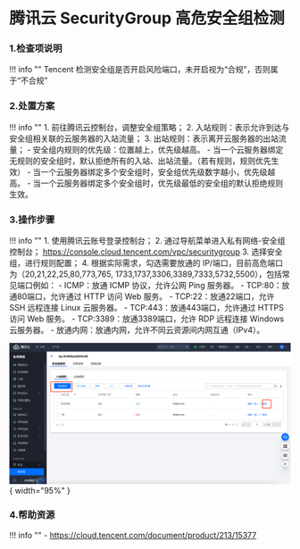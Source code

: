 # 腾讯云 SecurityGroup 高危安全组检测

### 1.检查项说明
!!! info ""
    Tencent  检测安全组是否开启风险端口，未开启视为“合规”，否则属于“不合规”

### 2.处置方案
!!! info ""
    1. 前往腾讯云控制台，调整安全组策略；
    2. 入站规则：表示允许到达与安全组相关联的云服务器的入站流量；
    3. 出站规则：表示离开云服务器的出站流量；
        - 安全组内规则的优先级：位置越上，优先级越高。
        - 当一个云服务器绑定无规则的安全组时，默认拒绝所有的入站、出站流量。（若有规则，规则优先生效）
        - 当一个云服务器绑定多个安全组时，安全组优先级数字越小，优先级越高。
        - 当一个云服务器绑定多个安全组时，优先级最低的安全组的默认拒绝规则生效。


### 3.操作步骤
!!! info ""
    1. 使用腾讯云账号登录控制台；
    2. 通过导航菜单进入私有网络-安全组控制台； https://console.cloud.tencent.com/vpc/securitygroup
    3. 选择安全组，进行规则配置；
    4. 根据实际需求，勾选需要放通的 IP/端口，目前高危端口为（20,21,22,25,80,773,765, 1733,1737,3306,3389,7333,5732,5500），包括常见端口例如：
        - ICMP：放通 ICMP 协议，允许公网 Ping 服务器。
        - TCP:80：放通80端口，允许通过 HTTP 访问 Web 服务。
        - TCP:22：放通22端口，允许 SSH 远程连接 Linux 云服务器。
        - TCP:443：放通443端口，允许通过 HTTPS 访问 Web 服务。
        - TCP:3389：放通3389端口，允许 RDP 远程连接 Windows 云服务器。
        - 放通内网：放通内网，允许不同云资源间内网互通（IPv4）。

![处置方案-修改安全组规则](../../img/suggest/tencent/network-policy.png){ width="95%" }

### 4.帮助资源
!!! info ""
    - https://cloud.tencent.com/document/product/213/15377
